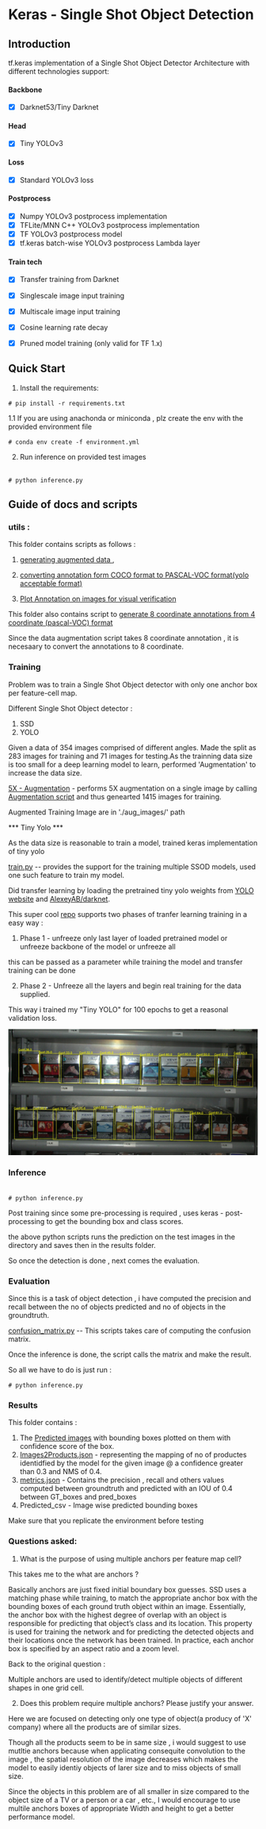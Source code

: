 # Keras - Single Shot Object Detection

## Introduction

tf.keras implementation of a Single Shot Object Detector Architecture with different technologies support:

#### Backbone
- [x] Darknet53/Tiny Darknet

#### Head
- [x] Tiny YOLOv3

#### Loss
- [x] Standard YOLOv3 loss

#### Postprocess
- [x] Numpy YOLOv3 postprocess implementation
- [x] TFLite/MNN C++ YOLOv3 postprocess implementation
- [x] TF YOLOv3 postprocess model
- [x] tf.keras batch-wise YOLOv3 postprocess Lambda layer

#### Train tech
- [x] Transfer training from Darknet
- [x] Singlescale image input training
- [x] Multiscale image input training
- [x] Cosine learning rate decay
- [x] Pruned model training (only valid for TF 1.x)


## Quick Start

1. Install the requirements:

```
# pip install -r requirements.txt

```

1.1 If you are using anachonda or miniconda , plz create the env with the provided environment file

```
# conda env create -f environment.yml

```

2. Run inference on provided test images

```

# python inference.py

```


## Guide of docs and scripts


### utils :

This folder contains scripts as follows :

1. [generating augmented data ](https://github.com/Aswinprabhakaran/product_detection_aswin_prabhakaran/blob/master/utils/augmentation_script.py),

2. [converting annotation form COCO format to PASCAL-VOC format(yolo acceptable format)](https://github.com/Aswinprabhakaran/product_detection_aswin_prabhakaran/blob/master/utils/create_pascal_VOC_format_annotations.py) 

3. [Plot Annotation on images for visual verification](https://github.com/Aswinprabhakaran/product_detection_aswin_prabhakaran/blob/master/utils/plot_annotations_on_images.py)

This folder also contains script to 
[generate 8 coordinate annotations from 4 coordinate (pascal-VOC) format](https://github.com/Aswinprabhakaran/product_detection_aswin_prabhakaran/blob/master/utils/make_8_coordinate_annotations_from_4_coordinates.py)

Since the data augmentation script takes 8 coordinate annotation , it is necesaary to convert the annotations to 8 coordinate.

### Training

Problem was to train a Single Shot Object detector with only one anchor box per feature-cell map.

Different Single Shot Object detector :

1. SSD
2. YOLO


Given a data of 354 images comprised of different angles. Made the split as 283 images for training and 71 images for testing.As the trainning data size is too small for a deep learning model to learn, performed 'Augmentation' to increase the data size.

[5X - Augmentation](https://github.com/Aswinprabhakaran/product_detection_aswin_prabhakaran/blob/master/utils/run_augmentation.py) - performs 5X augmentation on a single image by calling [Augmentation script](https://github.com/Aswinprabhakaran/product_detection_aswin_prabhakaran/blob/master/utils/augmentation_script.py) 
and thus genearted 1415 images for training.
 
Augmented Training Image are in './aug_images/' path


*** Tiny Yolo ***


As the data size is reasonable to train a model, trained keras implementation of tiny yolo

[train.py](https://github.com/Aswinprabhakaran/product_detection_aswin_prabhakaran/blob/master/train.py) -- provides the support for the training multiple SSOD models, used one such feature to train my model.

Did transfer learning by loading the pretrained tiny yolo weights from [YOLO website](http://pjreddie.com/darknet/yolo/) and [AlexeyAB/darknet](https://github.com/AlexeyAB/darknet).




This super cool [repo](https://github.com/david8862/keras-YOLOv3-model-set) supports two phases of tranfer learning training in a easy way :

1. Phase 1 - unfreeze only last layer of loaded pretrained model or unfreeze backbone of the model or unfreeze all

this can be passed as a parameter while training the model and transfer training can be done

2. Phase 2 - Unfreeze all the layers and begin real training for the data supplied.

This way i trained my "Tiny YOLO" for 100 epochs to get a reasonal validation loss. 

<p align="center">
  <img src="results/images/C4_P08_N2_S2_1.JPG">
</p>


### Inference 

```

# python inference.py

```

Post training since some pre-processing is required , uses keras - post-processing to get the bounding box and class scores.

the above python scripts runs the prediction on the test images in the directory and saves then in the results folder.

So once the detection is done , next comes the evaluation.

### Evaluation


Since this is a task of object detection , i have computed the precision and recall between the no of objects predicted and no of objects in the groundtruth.

[confusion_matrix.py](https://github.com/Aswinprabhakaran/product_detection_aswin_prabhakaran/blob/master/confusion_matrix.py) -- This scripts takes care of computing the confusion matrix.

Once the inference is done, the script calls the matrix and make the result.

So all we have to do is just run :

```
# python inference.py

```

### Results 

This folder contains :

1. The [Predicted images](https://github.com/Aswinprabhakaran/product_detection_aswin_prabhakaran/tree/master/results/images) with bounding boxes plotted on them with confidence score of the box.
2. [Images2Products.json](https://github.com/Aswinprabhakaran/product_detection_aswin_prabhakaran/blob/master/results/Images2Product.json) - representing the mapping of no of productes identidfied by the model for the given image @ a confidence greater than 0.3 and NMS of 0.4.
3. [metrics.json](https://github.com/Aswinprabhakaran/product_detection_aswin_prabhakaran/blob/master/results/metrics.json) - Contains the precision , recall and others values computed between groundtruth and predicted with an IOU of 0.4 between GT_boxes and pred_boxes
4. Predicted_csv - Image wise predicted bounding boxes


Make sure that you replicate the environment before testing



### Questions asked:

1. What is the purpose of using multiple anchors per feature map cell? 

This takes me to the what are anchors ?

Basically anchors are just fixed initial boundary box guesses.
SSD uses a matching phase while training, to match the appropriate anchor box with the bounding boxes of each ground truth object within an image. Essentially, the anchor box with the highest degree of overlap with an object is responsible for predicting that object’s class and its location. This property is used for training the network and for predicting the detected objects and their locations once the network has been trained. In practice, each anchor box is specified by an aspect ratio and a zoom level.

Back to the original question : 

Multiple anchors are used to identify/detect multiple objects of different shapes in one grid cell. 

2. Does this problem require multiple anchors? Please justify your answer.

Here we are focused on detecting only one type of object(a producy of 'X' company) where all the products are of similar sizes.

Though all the products seem to be in same size , i would suggest to use mutltie anchors because when applicating consequite convolution to the image , 
the spatial resolution of the image decreases which makes the model to easily identiy objects of larer size and to miss objects of small size.

Since the objects in this problem are of all smaller in size compared to the object size of a TV or a person or a car , etc., I would encourage to use multile anchors boxes of appropriate Width and height to get a better performance model.









  
